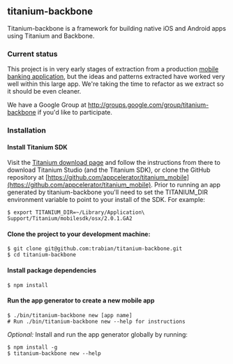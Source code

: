 ## titanium-backbone

Titanium-backbone is a framework for building native iOS and Android
apps using Titanium and Backbone.

### Current status

This project is in very early stages of extraction from a production
[mobile banking
application](http://itunes.apple.com/us/app/sf-fire-credit-union-mobile/id492113880?mt=8),
but the ideas and patterns extracted have worked very well within this
large app. We're taking the time to refactor as we extract so it should
be even cleaner.

We have a Google Group at http://groups.google.com/group/titanium-backbone if you'd like to participate.

### Installation

#### Install Titanium SDK

Visit the [Titanium download page](http://www.appcelerator.com/products/download/) and follow the instructions from there to download Titanium Studio (and the Titanium SDK), or clone the GitHub repository at [https://github.com/appcelerator/titanium_mobile](https://github.com/appcelerator/titanium_mobile). Prior to running an app generated by titanium-backbone you'll need to set the TITANIUM_DIR environment variable to point to your install of the SDK. For example:

```console
$ export TITANIUM_DIR=~/Library/Application\ Support/Titanium/mobilesdk/osx/2.0.1.GA2
```

#### Clone the project to your development machine:

```console
$ git clone git@github.com:trabian/titanium-backbone.git
$ cd titanium-backbone
```

#### Install package dependencies

```console
$ npm install
```

#### Run the app generator to create a new mobile app

```console
$ ./bin/titanium-backbone new [app name]
# Run ./bin/titanium-backbone new --help for instructions
```

_Optional:_ Install and run the app generator globally by running:

```console
$ npm install -g
$ titanium-backbone new --help
```
